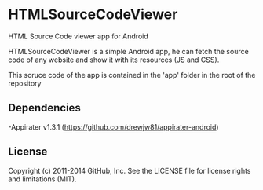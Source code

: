 # HTMLSourceCodeViewer
HTML Source Code viewer app for Android

HTMLSourceCodeViewer is a simple Android app, he can fetch the source code of any website and show
it with its resources (JS and CSS).

This soruce code of the app is contained in the 'app' folder in the root of the repository

## Dependencies
-Appirater v1.3.1 (https://github.com/drewjw81/appirater-android)

## License

Copyright (c) 2011-2014 GitHub, Inc. See the LICENSE file for license rights and
limitations (MIT).

